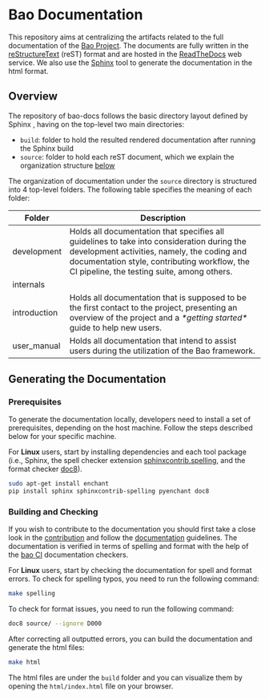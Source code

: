 # Bao Documentation

This repository aims at centralizing the artifacts related to the full
documentation of the [Bao Project](http://www.bao-project.org/). The documents
are fully written in the [reStructureText](https://docutils.sourceforge.io/rst.html)
(reST) format and are hosted in the [ReadTheDocs](https://bao-project.readthedocs.io/)
web service. We also use the [Sphinx](https://www.sphinx-doc.org/) tool to
generate the documentation in the html format.

## Overview
The repository of bao-docs follows the basic directory layout defined by Sphinx
, having on the top-level two main directories:

- ``build``: folder to hold the resulted rendered documentation after running
the Sphinx build
- ``source``: folder to hold each reST document, which we explain the
organization structure [below](#organization)

The organization of documentation under the ``source`` directory is structured
into 4 top-level folders. The following table specifies the meaning of each
folder:

<table class="tg">
<thead>
  <tr>
    <th class="tg-0pky">Folder</th>
    <th class="tg-0pky">Description</th>
  </tr>
</thead>
<tbody>
  <tr>
    <td class="tg-0pky">development<br></td>
    <td class="tg-0pky">Holds all documentation that specifies all guidelines
    to take into consideration during the development activities, namely,
    the coding and documentation style, contributing workflow, the CI
    pipeline, the testing suite, among others.</td>
  </tr>
  <tr>
    <td class="tg-0pky">internals</td>
    <td class="tg-0pky"></td>
  </tr>
  <tr>
    <td class="tg-0pky">introduction</td>
    <td class="tg-0pky">Holds all documentation that is supposed to be the
    first contact to the project, presenting an overview of the project and
    a <span style="font-style:italic">*getting started*</span> guide to help
    new users.</td>
  </tr>
  <tr>
    <td class="tg-0pky">user_manual</td>
    <td class="tg-0pky">Holds all documentation that intend to assist users
    during the utilization of the Bao framework.</td>
  </tr>
</tbody>
</table>

## Generating the Documentation
### Prerequisites
To generate the documentation locally, developers need to install a set of
prerequisites, depending on the host machine. Follow the steps described below
for your specific machine.

For **Linux** users, start by installing dependencies and each tool package
(i.e., Sphinx, the spell checker extension [sphinxcontrib.spelling](https://sphinxcontrib-spelling.readthedocs.io/), and the format checker
[doc8](https://github.com/PyCQA/doc8)).

```bash
sudo apt-get install enchant
pip install sphinx sphinxcontrib-spelling pyenchant doc8
```

### Building and Checking
If you wish to contribute to the documentation you should first take a close
look in the [contribution](source/development/contributing.rst) and
follow the [documentation](source/development/doc_guidelines.rst) guidelines.
The documentation is verified in terms of spelling and format with the help of
the [bao CI](https://github.com/bao-project/bao-ci) documentation checkers.

For **Linux** users, start by checking the documentation for spell and format
errors. To check for spelling typos, you need to run the following command:

```bash
make spelling
```

To check for format issues, you need to run the following command:

```bash
doc8 source/ --ignore D000
```

After correcting all outputted errors, you can build the documentation and
generate the html files:

```bash
make html
```

The html files are under the `build` folder and you can visualize them by
opening the `html/index.html` file on your browser.

